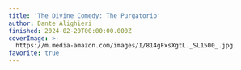 ```yaml
---
title: 'The Divine Comedy: The Purgatorio'
author: Dante Alighieri
finished: 2024-02-20T00:00:00.000Z
coverImage: >-
  https://m.media-amazon.com/images/I/814gFxsXgtL._SL1500_.jpg
favorite: true
---
```

